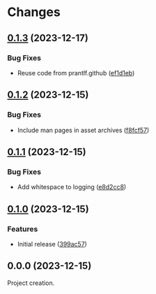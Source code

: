 # Changes

## [0.1.3](https://github.com/prantlf/update-formula/compare/v0.1.2...v0.1.3) (2023-12-17)

### Bug Fixes

* Reuse code from prantlf.github ([ef1d1eb](https://github.com/prantlf/update-formula/commit/ef1d1eb37d770db3cc998bed21ddb26cf54286b6))

## [0.1.2](https://github.com/prantlf/update-formula/compare/v0.1.1...v0.1.2) (2023-12-15)

### Bug Fixes

* Include man pages in asset archives ([f8fcf57](https://github.com/prantlf/update-formula/commit/f8fcf572418d265e5224e5fe2c739ea7a8468df8))

## [0.1.1](https://github.com/prantlf/update-formula/compare/v0.1.0...v0.1.1) (2023-12-15)

### Bug Fixes

* Add whitespace to logging ([e8d2cc8](https://github.com/prantlf/update-formula/commit/e8d2cc875d60b29a54f1a3884b7b73ef5b1d18ac))

## [0.1.0](https://github.com/prantlf/update-formula/compare/v0.0.0...v0.1.0) (2023-12-15)

### Features

* Initial release ([399ac57](https://github.com/prantlf/update-formula/commit/399ac57bb8dcda1a3658b4ef98427426bed77359))

## 0.0.0 (2023-12-15)

Project creation.
